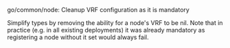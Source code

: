 go/common/node: Cleanup VRF configuration as it is mandatory

Simplify types by removing the ability for a node's VRF to be nil. Note
that in practice (e.g. in all existing deployments) it was already
mandatory as registering a node without it set would always fail.
